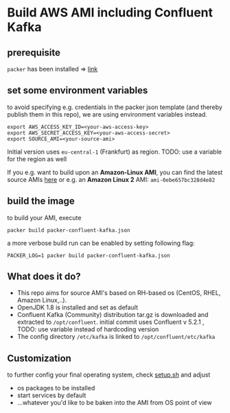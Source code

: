 # Build AWS AMI including Confluent Kafka

## prerequisite
```packer``` has been installed => [link](https://www.packer.io/intro/getting-started/install.html)

## set some environment variables
to avoid specifying e.g. credentials in the packer json template (and thereby publish them in this repo), we are using environment variables instead.
```
export AWS_ACCESS_KEY_ID=<your-aws-access-key>
export AWS_SECRET_ACCESS_KEY=<your-aws-access-secret>
export SOURCE_AMI=<your-source-ami>
```
Initial version uses ```eu-central-1``` (Frankfurt) as region. TODO: use a variable for the region as well

If you e.g. want to build upon an **Amazon-Linux AMI**, you can find the latest source AMIs [here](https://aws.amazon.com/de/amazon-linux-ami/)
or e.g. an **Amazon Linux 2** AMI: ```ami-0ebe657bc328d4e82```

## build the image
to build your AMI, execute
```
packer build packer-confluent-kafka.json
```
a more verbose build run can be enabled by setting following flag:
```
PACKER_LOG=1 packer build packer-confluent-kafka.json
```

## What does it do?
* This repo aims for source AMI's based on RH-based os (CentOS, RHEL, Amazon Linux,..).  
* OpenJDK 1.8 is installed and set as default
* Confluent Kafka (Community) distribution tar.gz is downloaded and extracted to ```/opt/confluent```.
  initial commit uses Confluent v 5.2.1 , TODO: use variable instead of hardcoding version
* The config directory ```/etc/kafka``` is linked to ```/opt/confluent/etc/kafka```

## Customization
to further config your final operating system, check [setup.sh](./scripts/setup.sh) and adjust
* os packages to be installed
* start services by default
* ...whatever you'd like to be baken into the AMI from OS point of view
